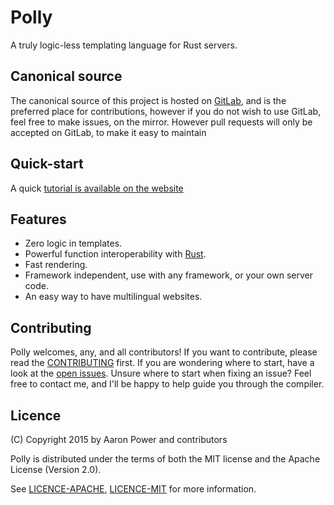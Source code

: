 # Polly
A truly logic-less templating language for Rust servers.
## Canonical source
The canonical source of this project is hosted on [GitLab](https://gitlab.com/Aaronepower/Polly), and is the preferred place for contributions, 
however if you do not wish to use GitLab, feel free to make issues, on the mirror. However pull requests will only be accepted on GitLab, to make it easy
to maintain

## Quick-start
A quick [tutorial is available on the website](https://aaronepower.github.io/Polly)

## Features
- Zero logic in templates.
- Powerful function interoperability with [Rust](https://github.com/rust-lang/rust).
- Fast rendering.
- Framework independent, use with any framework, or your own server code.
- An easy way to have multilingual websites.

## Contributing
Polly welcomes, any, and all contributors! If you want to contribute, please read the [CONTRIBUTING](./CONTRIBUTING.md) first. If you are wondering where to start,
have a look at the [open issues](https://gitlab.com/Aaronepower/Polly/issues?state=opened). Unsure where to start when fixing an issue? Feel free to contact me,
and I'll be happy to help guide you through the compiler.

## Licence
(C) Copyright 2015 by Aaron Power and contributors

Polly is distributed under the terms of both the MIT license and the Apache License (Version 2.0).

See [LICENCE-APACHE](./LICENCE-APACHE), [LICENCE-MIT](./LICENCE-MIT) for more information.